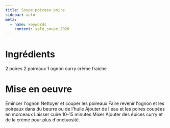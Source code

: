 ```yaml
---
title: Soupe poireau poire
sidebar: auto
meta:
  - name: keywords
    content: salé,soupe,2020
---
```


# Ingrédients
2 poires
2 poireaux
1 ognon
curry
crème fraiche
# Mise en oeuvre
Emincer l'ognon
Nettoyer et couper les poireaux
Faire revenir l'ognon et les poireaux dans du beurre ou de l'huile
Ajouter de l'eau et les poires coupées en morceaux
Laisser cuire 10-15 minutes
Mixer
Ajouter des épices curry et de la crème pour plus d'onctuosité.

